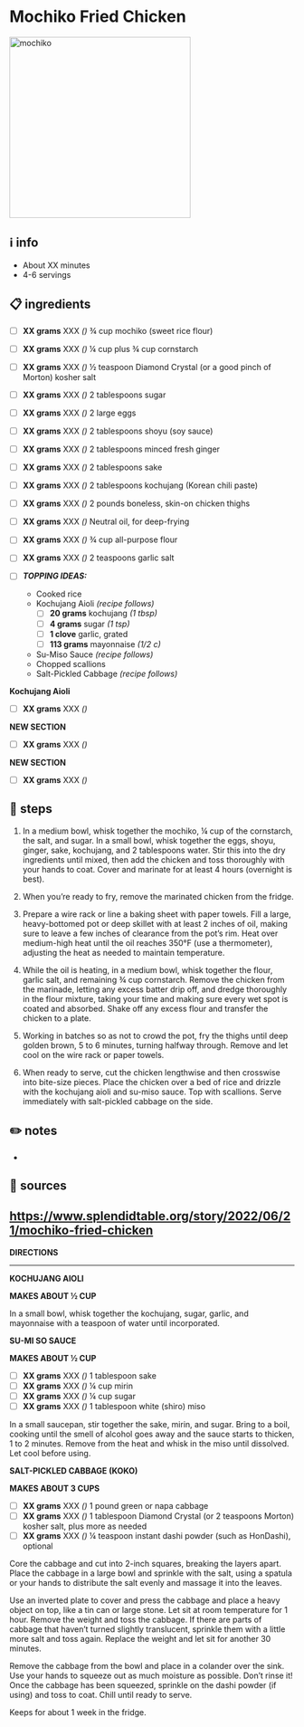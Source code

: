 # Mochiko Fried Chicken  
<img src="https://img.apmcdn.org/4cff87a47b8052b441ba93f9e4704ca9689e2d22/uncropped/16ef41-20220614-tor-mochiko-fried-chicken-webp2000.webp" alt="mochiko" width="320"/>  

## ℹ️ info  
* About XX minutes  
* 4-6 servings  

## 📋 ingredients  

- [ ] **XX	grams**	XXX *()* ¾ cup mochiko (sweet rice flour)
- [ ] **XX	grams**	XXX *()* ¼ cup plus ¾ cup cornstarch
- [ ] **XX	grams**	XXX *()* ½ teaspoon Diamond Crystal (or a good pinch of Morton) kosher salt
- [ ] **XX	grams**	XXX *()* 2 tablespoons sugar
- [ ] **XX	grams**	XXX *()* 2 large eggs
- [ ] **XX	grams**	XXX *()* 2 tablespoons shoyu (soy sauce)
- [ ] **XX	grams**	XXX *()* 2 tablespoons minced fresh ginger
- [ ] **XX	grams**	XXX *()* 2 tablespoons sake
- [ ] **XX	grams**	XXX *()* 2 tablespoons kochujang (Korean chili paste)
- [ ] **XX	grams**	XXX *()* 2 pounds boneless, skin-on chicken thighs
- [ ] **XX	grams**	XXX *()* Neutral oil, for deep-frying
- [ ] **XX	grams**	XXX *()* ¾ cup all-purpose flour
- [ ] **XX	grams**	XXX *()* 2 teaspoons garlic salt

- [ ] ***TOPPING IDEAS:***  
	* Cooked rice
	* Kochujang Aioli *(recipe follows)*
		- [ ] **20	grams**	kochujang *(1 tbsp)*
		- [ ] **4	grams**	sugar *(1 tsp)*
		- [ ] **1	clove**	garlic, grated
		- [ ] **113	grams**	mayonnaise *(1/2 c)*
	* Su-Miso Sauce *(recipe follows)*
	* Chopped scallions
	* Salt-Pickled Cabbage *(recipe follows)*

**Kochujang Aioli**  

- [ ] **XX	grams**	XXX *()*

**NEW SECTION**  

- [ ] **XX	grams**	XXX *()*

**NEW SECTION**  

- [ ] **XX	grams**	XXX *()*

## 🔪 steps  
1. In a medium bowl, whisk together the mochiko, ¼ cup of the cornstarch, the salt, and sugar. In a small bowl, whisk together the eggs, shoyu, ginger, sake, kochujang, and 2 tablespoons water. Stir this into the dry ingredients until mixed, then add the chicken and toss thoroughly with your hands to coat. Cover and marinate for at least 4 hours (overnight is best).

2. When you’re ready to fry, remove the marinated chicken from the fridge.

3. Prepare a wire rack or line a baking sheet with paper towels. Fill a large, heavy-bottomed pot or deep skillet with at least 2 inches of oil, making sure to leave a few inches of clearance from the pot’s rim. Heat over medium-high heat until the oil reaches 350°F (use a thermometer), adjusting the heat as needed to maintain temperature.

4. While the oil is heating, in a medium bowl, whisk together the flour, garlic salt, and remaining ¾ cup cornstarch. Remove the chicken from the marinade, letting any excess batter drip off, and dredge thoroughly in the flour mixture, taking your time and making sure every wet spot is coated and absorbed. Shake off any excess flour and transfer the chicken to a plate.

5. Working in batches so as not to crowd the pot, fry the thighs until deep golden brown, 5 to 6 minutes, turning halfway through. Remove and let cool on the wire rack or paper towels.

6. When ready to serve, cut the chicken lengthwise and then crosswise into bite-size pieces. Place the chicken over a bed of rice and drizzle with the kochujang aioli and su-miso sauce. Top with scallions. Serve immediately with salt-pickled cabbage on the side.

## ✏️ notes  
* 

## 🔗 sources  
https://www.splendidtable.org/story/2022/06/21/mochiko-fried-chicken  
---

**DIRECTIONS**


___

**KOCHUJANG AIOLI**

**MAKES ABOUT ½ CUP** 

In a small bowl, whisk together the kochujang, sugar, garlic, and mayonnaise with a teaspoon of water until incorporated.

**SU-MI SO SAUCE**

**MAKES ABOUT ½ CUP** 

- [ ] **XX	grams**	XXX *()* 1 tablespoon sake
- [ ] **XX	grams**	XXX *()* ¼ cup mirin
- [ ] **XX	grams**	XXX *()* ¼ cup sugar
- [ ] **XX	grams**	XXX *()* 1 tablespoon white (shiro) miso

In a small saucepan, stir together the sake, mirin, and sugar. Bring to a boil, cooking until the smell of alcohol goes away and the sauce starts to thicken, 1 to 2 minutes. Remove from the heat and whisk in the miso until dissolved. Let cool before using. 

**SALT-PICKLED CABBAGE (KOKO)**

**MAKES ABOUT 3 CUPS**

- [ ] **XX	grams**	XXX *()* 1 pound green or napa cabbage
- [ ] **XX	grams**	XXX *()* 1 tablespoon Diamond Crystal (or 2 teaspoons Morton) kosher salt, plus more as needed
- [ ] **XX	grams**	XXX *()* ¼ teaspoon instant dashi powder (such as HonDashi), optional

Core the cabbage and cut into 2-inch squares, breaking the layers apart. Place the cabbage in a large bowl and sprinkle with the salt, using a spatula or your hands to distribute the salt evenly and massage it into the leaves.

Use an inverted plate to cover and press the cabbage and place a heavy object on top, like a tin can or large stone. Let sit at room temperature for 1 hour. Remove the weight and toss the cabbage. If there are parts of cabbage that haven’t turned slightly translucent, sprinkle them with a little more salt and toss again. Replace the weight and let sit for another 30 minutes.

Remove the cabbage from the bowl and place in a colander over the sink. Use your hands to squeeze out as much moisture as possible. Don’t rinse it! Once the cabbage has been squeezed, sprinkle on the dashi powder (if using) and toss to coat. Chill until ready to serve.

Keeps for about 1 week in the fridge.
